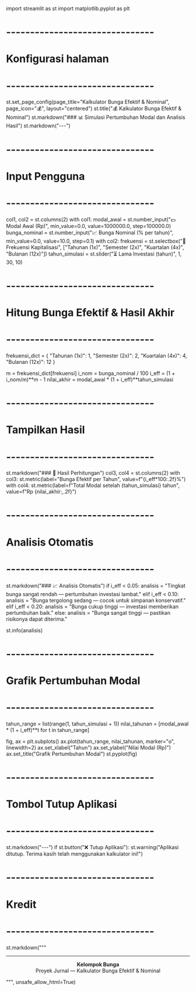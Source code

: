 import streamlit as st
import matplotlib.pyplot as plt

# -------------------------------
# Konfigurasi halaman
# -------------------------------
st.set_page_config(page_title="Kalkulator Bunga Efektif & Nominal", page_icon="💰", layout="centered")
st.title("💰 Kalkulator Bunga Efektif & Nominal")
st.markdown("### 📊 Simulasi Pertumbuhan Modal dan Analisis Hasil")
st.markdown("---")

# -------------------------------
# Input Pengguna
# -------------------------------
col1, col2 = st.columns(2)
with col1:
    modal_awal = st.number_input("💵 Modal Awal (Rp)", min_value=0.0, value=1000000.0, step=100000.0)
    bunga_nominal = st.number_input("📈 Bunga Nominal (% per tahun)", min_value=0.0, value=10.0, step=0.1)
with col2:
    frekuensi = st.selectbox("🔁 Frekuensi Kapitalisasi", ["Tahunan (1x)", "Semester (2x)", "Kuartalan (4x)", "Bulanan (12x)"])
    tahun_simulasi = st.slider("⏳ Lama Investasi (tahun)", 1, 30, 10)

# -------------------------------
# Hitung Bunga Efektif & Hasil Akhir
# -------------------------------
frekuensi_dict = {
    "Tahunan (1x)": 1,
    "Semester (2x)": 2,
    "Kuartalan (4x)": 4,
    "Bulanan (12x)": 12
}

m = frekuensi_dict[frekuensi]
i_nom = bunga_nominal / 100
i_eff = (1 + i_nom/m)**m - 1
nilai_akhir = modal_awal * (1 + i_eff)**tahun_simulasi

# -------------------------------
# Tampilkan Hasil
# -------------------------------
st.markdown("### 🧮 Hasil Perhitungan")
col3, col4 = st.columns(2)
with col3:
    st.metric(label="Bunga Efektif per Tahun", value=f"{i_eff*100:.2f}%")
with col4:
    st.metric(label=f"Total Modal setelah {tahun_simulasi} tahun", value=f"Rp {nilai_akhir:,.2f}")

# -------------------------------
# Analisis Otomatis
# -------------------------------
st.markdown("### 📈 Analisis Otomatis")
if i_eff < 0.05:
    analisis = "Tingkat bunga sangat rendah — pertumbuhan investasi lambat."
elif i_eff < 0.10:
    analisis = "Bunga tergolong sedang — cocok untuk simpanan konservatif."
elif i_eff < 0.20:
    analisis = "Bunga cukup tinggi — investasi memberikan pertumbuhan baik."
else:
    analisis = "Bunga sangat tinggi — pastikan risikonya dapat diterima."

st.info(analisis)

# -------------------------------
# Grafik Pertumbuhan Modal
# -------------------------------
tahun_range = list(range(1, tahun_simulasi + 1))
nilai_tahunan = [modal_awal * (1 + i_eff)**t for t in tahun_range]

fig, ax = plt.subplots()
ax.plot(tahun_range, nilai_tahunan, marker="o", linewidth=2)
ax.set_xlabel("Tahun")
ax.set_ylabel("Nilai Modal (Rp)")
ax.set_title("Grafik Pertumbuhan Modal")
st.pyplot(fig)

# -------------------------------
# Tombol Tutup Aplikasi
# -------------------------------
st.markdown("---")
if st.button("❌ Tutup Aplikasi"):
    st.warning("Aplikasi ditutup. Terima kasih telah menggunakan kalkulator ini!")

# -------------------------------
# Kredit
# -------------------------------
st.markdown("""
<hr>
<p style='text-align:center'>
<b>Kelompok Bunga</b><br>
Proyek Jurnal — Kalkulator Bunga Efektif & Nominal
</p>
""", unsafe_allow_html=True)
